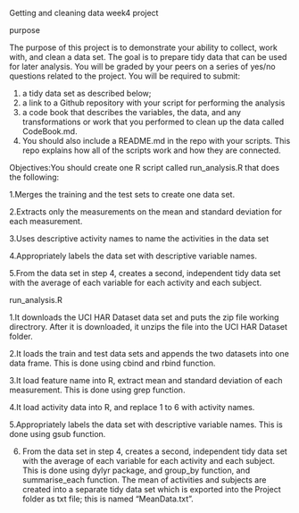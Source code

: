 Getting and cleaning data week4 project

purpose

The purpose of this project is to demonstrate your ability to collect, work with, and clean a data set. The goal is to prepare tidy data that can be used for later analysis. You will be graded by your peers on a series of yes/no questions related to the project. You will be required to submit: 
1. a tidy data set as described below;
2. a link to a Github repository with your script for performing the analysis
3. a code book that describes the variables, the data, and any transformations or work that you performed to clean up the data called CodeBook.md. 
4. You should also include a README.md in the repo with your scripts. This repo explains how all of the scripts work and how they are connected.


Objectives:You should create one R script called run_analysis.R that does the following:

1.Merges the training and the test sets to create one data set.

2.Extracts only the measurements on the mean and standard deviation for each measurement.

3.Uses descriptive activity names to name the activities in the data set

4.Appropriately labels the data set with descriptive variable names.

5.From the data set in step 4, creates a second, independent tidy data set with the average of each variable for each activity and each subject.


run_analysis.R

1.It downloads the UCI HAR Dataset data set and puts the zip file working directrory. After it is downloaded, it unzips the file into the UCI HAR Dataset folder.

2.It loads the train and test data sets and appends the two datasets into one data frame. This is done using cbind and rbind function. 

3.It load feature name into R, extract mean and standard deviation of each measurement. This is done using grep function.

4.It load activity data into R, and replace 1 to 6 with activity names.

5.Appropriately labels the data set with descriptive variable names. This is done using gsub function.

6. From the data set in step 4, creates a second, independent tidy data set with the average of each variable for each activity and each subject. This is done using dylyr package, and group_by function, and summarise_each function. The mean of activities and subjects are created into a separate tidy data set which is exported into the Project folder as txt file; this is named “MeanData.txt”.


